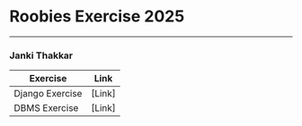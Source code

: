 # Roobies Exercise 2025
---
### Janki Thakkar

| Exercise       |  Link                                                                |
|----------------|----------------------------------------------------------------------|
|Django Exercise | [Link] |
| DBMS Exercise  | [Link]          |
